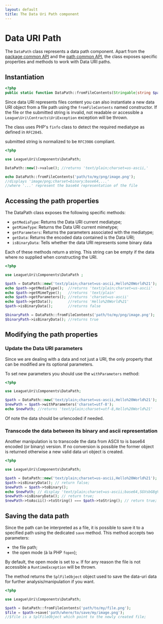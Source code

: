 ```yaml
---
layout: default
title: The Data Uri Path component
---
```


# Data URI Path

The `DataPath` class represents a data path component. Apart from the [package common API](/components/7.0/)
and the [path common API](/components/7.0/path), the class exposes specific properties and methods to 
work with Data URI paths.

## Instantiation

~~~php
<?php
public static function DataPath::fromFileContents(Stringable|string $path): self
~~~

Since data URI represents files content you can also instantiate a new data URI object from a file path
using the `fromFileContents` named constructor. If the file or the submitted string is invalid,
not readable or accessible a `League\Uri\Contracts\UriException` exception will be thrown.

The class uses PHP's `finfo` class to detect the required mediatype as defined in `RFC2045`.

<p class="message-notice">submitted string is normalized to be <code>RFC3986</code> compliant.</p>

~~~php
<?php

use League\Uri\Components\DataPath;

DataPath::new()->value(); //returns 'text/plain;charset=us-ascii,'

echo DataPath::fromFileContents('path/to/my/png/image.png');
//displays 'image/png;charset=binary;base64,...'
//where '...' represent the base64 representation of the file
~~~

## Accessing the path properties

The DataPath class exposes the following specific methods:

- `getMediaType`: Returns the Data URI current mediatype;
- `getMimeType`: Returns the Data URI current mimetype;
- `getParameters`: Returns the parameters associated with the mediatype;
- `getData`: Returns the encoded data contained is the Data URI;
- `isBinaryData`: Tells whether the data URI represents some binary data

Each of these methods return a string. This string can be empty if the data where no supplied when constructing the URI.

~~~php
<?php

use League\Uri\Components\DataPath ;

$path = DataPath::new('text/plain;charset=us-ascii,Hello%20World%21');
echo $path->getMediaType();  //returns 'text/plain;charset=us-ascii'
echo $path->getMimeType();   //returns 'text/plain'
echo $path->getParameters(); //returns 'charset=us-ascii'
echo $path->getData();       //returns 'Hello%20World%21'
$path->isBinaryData();       //returns false

$binaryPath = DataPath::fromFileContents('path/to/my/png/image.png');
$binaryPath->isBinaryData(); //returns true
~~~

## Modifying the path properties

### Update the Data URI parameters

Since we are dealing with a data and not just a URI, the only property that can be modified are its optional parameters.

To set new parameters you should use the `withParameters` method:

~~~php
<?php

use League\Uri\Components\DataPath;

$path = DataPath::new('text/plain;charset=us-ascii,Hello%20World%21');
$newPath = $path->withParameters('charset=utf-8');
echo $newPath; //returns 'text/plain;charset=utf-8,Hello%20World%21'
~~~

<p class="message-notice">Of note the data should be urlencoded if needed.</p>

### Transcode the data between its binary and ascii representation

Another manipulation is to transcode the data from ASCII to is base64 encoded (or binary) version. If no conversion is possible the former object is returned otherwise a new valid data uri object is created.

~~~php
<?php

use League\Uri\Components\DataPath;

$path = DataPath::new('text/plain;charset=us-ascii,Hello%20World%21');
$path->isBinaryData(); // return false;
$newPath = $path->toBinary();
echo $newPath; // display 'text/plain;charset=us-ascii;base64,SGVsbG8gV29ybGQh'
$newPath->isBinaryData(); // return true;
$newPath->toAscii()->toString() === $path->toString(); // return true;
~~~

## Saving the data path

Since the path can be interpreted as a file, it is possible to save it to a specified path using the dedicated `save` method. This method accepts two parameters:

- the file path;
- the open mode (à la PHP `fopen`);

By default, the open mode is set to `w`. If for any reason the file is not accessible a `RuntimeException` will be thrown.

The method returns the `SplFileObject` object used to save the data-uri data for further analysis/manipulation if you want.

~~~php
<?php

use League\Uri\Components\DataPath;

$path = DataPath::fromFileContents('path/to/my/file.png');
$file = $path->save('path/where/to/save/my/image.png');
//$file is a SplFileObject which point to the newly created file;
~~~
